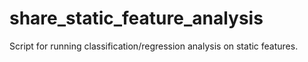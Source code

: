 # share_static_feature_analysis
Script for running classification/regression analysis on static features.
